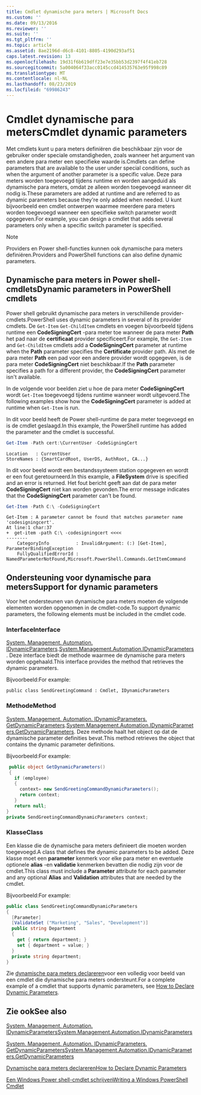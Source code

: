 ```yaml
---
title: Cmdlet dynamische para meters | Microsoft Docs
ms.custom: ''
ms.date: 09/13/2016
ms.reviewer: ''
ms.suite: ''
ms.tgt_pltfrm: ''
ms.topic: article
ms.assetid: 8ae2196d-d6c8-4101-8805-4190d293af51
caps.latest.revision: 13
ms.openlocfilehash: 19d31f6b619dff23e7e35bb53d2397f4f41eb728
ms.sourcegitcommit: 5a004064f33acc0145ccd414535763e95f998c89
ms.translationtype: MT
ms.contentlocale: nl-NL
ms.lasthandoff: 08/23/2019
ms.locfileid: "69986243"
---
```

# <a name="cmdlet-dynamic-parameters"></a><span data-ttu-id="0d355-102">Cmdlet dynamische para meters</span><span class="sxs-lookup"><span data-stu-id="0d355-102">Cmdlet dynamic parameters</span></span>

<span data-ttu-id="0d355-103">Met cmdlets kunt u para meters definiëren die beschikbaar zijn voor de gebruiker onder speciale omstandigheden, zoals wanneer het argument van een andere para meter een specifieke waarde is.</span><span class="sxs-lookup"><span data-stu-id="0d355-103">Cmdlets can define parameters that are available to the user under special conditions, such as when the argument of another parameter is a specific value.</span></span> <span data-ttu-id="0d355-104">Deze para meters worden toegevoegd tijdens runtime en worden aangeduid als dynamische para meters, omdat ze alleen worden toegevoegd wanneer dit nodig is.</span><span class="sxs-lookup"><span data-stu-id="0d355-104">These parameters are added at runtime and are referred to as dynamic parameters because they're only added when needed.</span></span> <span data-ttu-id="0d355-105">U kunt bijvoorbeeld een cmdlet ontwerpen waarmee meerdere para meters worden toegevoegd wanneer een specifieke switch parameter wordt opgegeven.</span><span class="sxs-lookup"><span data-stu-id="0d355-105">For example, you can design a cmdlet that adds several parameters only when a specific switch parameter is specified.</span></span>

> [!NOTE]
> <span data-ttu-id="0d355-106">Providers en Power shell-functies kunnen ook dynamische para meters definiëren.</span><span class="sxs-lookup"><span data-stu-id="0d355-106">Providers and PowerShell functions can also define dynamic parameters.</span></span>

## <a name="dynamic-parameters-in-powershell-cmdlets"></a><span data-ttu-id="0d355-107">Dynamische para meters in Power shell-cmdlets</span><span class="sxs-lookup"><span data-stu-id="0d355-107">Dynamic parameters in PowerShell cmdlets</span></span>

<span data-ttu-id="0d355-108">Power shell gebruikt dynamische para meters in verschillende provider-cmdlets.</span><span class="sxs-lookup"><span data-stu-id="0d355-108">PowerShell uses dynamic parameters in several of its provider cmdlets.</span></span> <span data-ttu-id="0d355-109">De `Get-Item` `Get-ChildItem` cmdlets en voegen bijvoorbeeld tijdens runtime een **CodeSigningCert** -para meter toe wanneer de para meter **Path** het pad naar de **certificaat** provider specificeert.</span><span class="sxs-lookup"><span data-stu-id="0d355-109">For example, the `Get-Item` and `Get-ChildItem` cmdlets add a **CodeSigningCert** parameter at runtime when the **Path** parameter specifies the **Certificate** provider path.</span></span> <span data-ttu-id="0d355-110">Als met de para meter **Path** een pad voor een andere provider wordt opgegeven, is de para meter **CodeSigningCert** niet beschikbaar.</span><span class="sxs-lookup"><span data-stu-id="0d355-110">If the **Path** parameter specifies a path for a different provider, the **CodeSigningCert** parameter isn't available.</span></span>

<span data-ttu-id="0d355-111">In de volgende voor beelden ziet u hoe de para meter **CodeSigningCert** wordt `Get-Item` toegevoegd tijdens runtime wanneer wordt uitgevoerd.</span><span class="sxs-lookup"><span data-stu-id="0d355-111">The following examples show how the **CodeSigningCert** parameter is added at runtime when `Get-Item` is run.</span></span>

<span data-ttu-id="0d355-112">In dit voor beeld heeft de Power shell-runtime de para meter toegevoegd en is de cmdlet geslaagd.</span><span class="sxs-lookup"><span data-stu-id="0d355-112">In this example, the PowerShell runtime has added the parameter and the cmdlet is successful.</span></span>

```powershell
Get-Item -Path cert:\CurrentUser -CodeSigningCert
```

```Output
Location   : CurrentUser
StoreNames : {SmartCardRoot, UserDS, AuthRoot, CA...}
```

<span data-ttu-id="0d355-113">In dit voor beeld wordt een bestandssysteem station opgegeven en wordt er een fout geretourneerd.</span><span class="sxs-lookup"><span data-stu-id="0d355-113">In this example, a **FileSystem** drive is specified and an error is returned.</span></span> <span data-ttu-id="0d355-114">Het fout bericht geeft aan dat de para meter **CodeSigningCert** niet kan worden gevonden.</span><span class="sxs-lookup"><span data-stu-id="0d355-114">The error message indicates that the **CodeSigningCert** parameter can't be found.</span></span>

```powershell
Get-Item -Path C:\ -CodeSigningCert
```

```Output
Get-Item : A parameter cannot be found that matches parameter name 'codesigningcert'.
At line:1 char:37
+  get-item -path C:\ -codesigningcert <<<<
--------
    CategoryInfo          : InvalidArgument: (:) [Get-Item], ParameterBindingException
    FullyQualifiedErrorId : NamedParameterNotFound,Microsoft.PowerShell.Commands.GetItemCommand
```

## <a name="support-for-dynamic-parameters"></a><span data-ttu-id="0d355-115">Ondersteuning voor dynamische para meters</span><span class="sxs-lookup"><span data-stu-id="0d355-115">Support for dynamic parameters</span></span>

<span data-ttu-id="0d355-116">Voor het ondersteunen van dynamische para meters moeten de volgende elementen worden opgenomen in de cmdlet-code.</span><span class="sxs-lookup"><span data-stu-id="0d355-116">To support dynamic parameters, the following elements must be included in the cmdlet code.</span></span>

### <a name="interface"></a><span data-ttu-id="0d355-117">Interface</span><span class="sxs-lookup"><span data-stu-id="0d355-117">Interface</span></span>

<span data-ttu-id="0d355-118">[System. Management. Automation. IDynamicParameters](/dotnet/api/System.Management.Automation.IDynamicParameters).</span><span class="sxs-lookup"><span data-stu-id="0d355-118">[System.Management.Automation.IDynamicParameters](/dotnet/api/System.Management.Automation.IDynamicParameters).</span></span>
<span data-ttu-id="0d355-119">Deze interface biedt de methode waarmee de dynamische para meters worden opgehaald.</span><span class="sxs-lookup"><span data-stu-id="0d355-119">This interface provides the method that retrieves the dynamic parameters.</span></span>

<span data-ttu-id="0d355-120">Bijvoorbeeld:</span><span class="sxs-lookup"><span data-stu-id="0d355-120">For example:</span></span>

`public class SendGreetingCommand : Cmdlet, IDynamicParameters`

### <a name="method"></a><span data-ttu-id="0d355-121">Methode</span><span class="sxs-lookup"><span data-stu-id="0d355-121">Method</span></span>

<span data-ttu-id="0d355-122">[System. Management. Automation. IDynamicParameters. GetDynamicParameters](/dotnet/api/System.Management.Automation.IDynamicParameters.GetDynamicParameters).</span><span class="sxs-lookup"><span data-stu-id="0d355-122">[System.Management.Automation.IDynamicParameters.GetDynamicParameters](/dotnet/api/System.Management.Automation.IDynamicParameters.GetDynamicParameters).</span></span>
<span data-ttu-id="0d355-123">Deze methode haalt het object op dat de dynamische parameter definities bevat.</span><span class="sxs-lookup"><span data-stu-id="0d355-123">This method retrieves the object that contains the dynamic parameter definitions.</span></span>

<span data-ttu-id="0d355-124">Bijvoorbeeld:</span><span class="sxs-lookup"><span data-stu-id="0d355-124">For example:</span></span>

```csharp
 public object GetDynamicParameters()
 {
   if (employee)
   {
     context= new SendGreetingCommandDynamicParameters();
     return context;
   }
   return null;
}
private SendGreetingCommandDynamicParameters context;
```

### <a name="class"></a><span data-ttu-id="0d355-125">Klasse</span><span class="sxs-lookup"><span data-stu-id="0d355-125">Class</span></span>

<span data-ttu-id="0d355-126">Een klasse die de dynamische para meters definieert die moeten worden toegevoegd.</span><span class="sxs-lookup"><span data-stu-id="0d355-126">A class that defines the dynamic parameters to be added.</span></span> <span data-ttu-id="0d355-127">Deze klasse moet een **parameter** kenmerk voor elke para meter en eventuele optionele **alias** -en **validatie** kenmerken bevatten die nodig zijn voor de cmdlet.</span><span class="sxs-lookup"><span data-stu-id="0d355-127">This class must include a **Parameter** attribute for each parameter and any optional **Alias** and **Validation** attributes that are needed by the cmdlet.</span></span>

<span data-ttu-id="0d355-128">Bijvoorbeeld:</span><span class="sxs-lookup"><span data-stu-id="0d355-128">For example:</span></span>

```csharp
public class SendGreetingCommandDynamicParameters
{
  [Parameter]
  [ValidateSet ("Marketing", "Sales", "Development")]
  public string Department
  {
    get { return department; }
    set { department = value; }
  }
  private string department;
}
```

<span data-ttu-id="0d355-129">Zie [dynamische para meters declareren](./how-to-declare-dynamic-parameters.md)voor een volledig voor beeld van een cmdlet die dynamische para meters ondersteunt.</span><span class="sxs-lookup"><span data-stu-id="0d355-129">For a complete example of a cmdlet that supports dynamic parameters, see [How to Declare Dynamic Parameters](./how-to-declare-dynamic-parameters.md).</span></span>

## <a name="see-also"></a><span data-ttu-id="0d355-130">Zie ook</span><span class="sxs-lookup"><span data-stu-id="0d355-130">See also</span></span>

[<span data-ttu-id="0d355-131">System. Management. Automation. IDynamicParameters</span><span class="sxs-lookup"><span data-stu-id="0d355-131">System.Management.Automation.IDynamicParameters</span></span>](/dotnet/api/System.Management.Automation.IDynamicParameters)

[<span data-ttu-id="0d355-132">System. Management. Automation. IDynamicParameters. GetDynamicParameters</span><span class="sxs-lookup"><span data-stu-id="0d355-132">System.Management.Automation.IDynamicParameters.GetDynamicParameters</span></span>](/dotnet/api/System.Management.Automation.IDynamicParameters.GetDynamicParameters)

[<span data-ttu-id="0d355-133">Dynamische para meters declareren</span><span class="sxs-lookup"><span data-stu-id="0d355-133">How to Declare Dynamic Parameters</span></span>](./how-to-declare-dynamic-parameters.md)

[<span data-ttu-id="0d355-134">Een Windows Power shell-cmdlet schrijven</span><span class="sxs-lookup"><span data-stu-id="0d355-134">Writing a Windows PowerShell Cmdlet</span></span>](./writing-a-windows-powershell-cmdlet.md)
